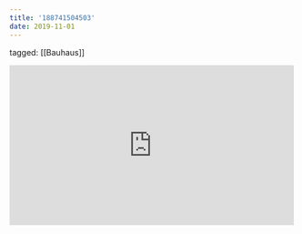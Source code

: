 ```yaml
---
title: '188741504503'
date: 2019-11-01
---
```

tagged: [[Bauhaus]]
<iframe allow="accelerometer; autoplay; clipboard-write; encrypted-media; gyroscope; picture-in-picture" allowfullscreen="" frameborder="0" height="281" id="youtube_iframe" src="https://www.youtube.com/embed/N8n6k8QcU3k?feature=oembed&amp;enablejsapi=1&amp;origin=https://safe.txmblr.com&amp;wmode=opaque" width="500"></iframe>